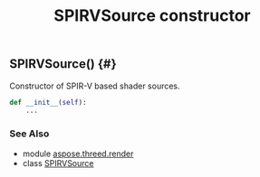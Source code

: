 ﻿---
title: SPIRVSource constructor
second_title: Aspose.3D for Python via .NET API References
description: 
type: docs
weight: 10
url: /python-net/aspose.threed.render/spirvsource/__init__/
is_root: false
---

## SPIRVSource() {#}

Constructor of SPIR-V based shader sources.



```python
def __init__(self):
    ...
```





### See Also
* module [aspose.threed.render](../../)
* class [SPIRVSource](/3d/python-net/aspose.threed.render/spirvsource)
